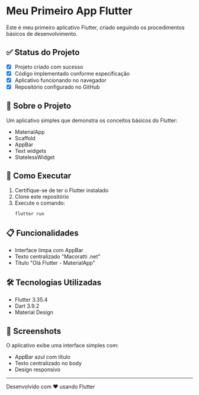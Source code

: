 # Meu Primeiro App Flutter

Este é meu primeiro aplicativo Flutter, criado seguindo os procedimentos básicos de desenvolvimento.

## ✅ Status do Projeto
- [x] Projeto criado com sucesso
- [x] Código implementado conforme especificação
- [x] Aplicativo funcionando no navegador
- [x] Repositório configurado no GitHub

## 📱 Sobre o Projeto

Um aplicativo simples que demonstra os conceitos básicos do Flutter:
- MaterialApp
- Scaffold
- AppBar
- Text widgets
- StatelessWidget

## 🚀 Como Executar

1. Certifique-se de ter o Flutter instalado
2. Clone este repositório
3. Execute o comando:
   ```bash
   flutter run
   ```

## 📋 Funcionalidades

- Interface limpa com AppBar
- Texto centralizado "Macoratti .net"
- Título "Olá Flutter - MaterialApp"

## 🛠️ Tecnologias Utilizadas

- Flutter 3.35.4
- Dart 3.9.2
- Material Design

## 📸 Screenshots

O aplicativo exibe uma interface simples com:
- AppBar azul com título
- Texto centralizado no body
- Design responsivo

---

Desenvolvido com ❤️ usando Flutter